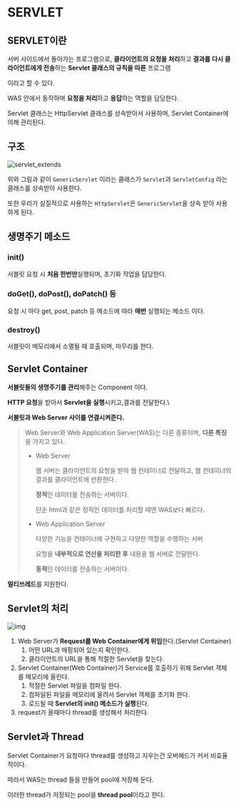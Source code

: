 # SERVLET

## SERVLET이란

서버 사이드에서 돌아가는 프로그램으로, **클라이언트의 요청을 처리**하고 **결과를 다시 클라이언트에게 전송**하는 **Servlet 클래스의 규칙을 따른** 프로그램

이라고 할 수 있다.

WAS 안에서 동작하며 **요청을 처리**하고 **응답**하는 역할을 담당한다.



Servlet 클래스는 HttpServlet 클래스를 상속받아서 사용하며, Servlet Container에 의해 관리된다.



## 구조

![servlet_extends](./images/servlet_extends.png)

위와 그림과 같이 `GenericServlet` 이라는 클래스가 `Servlet`과 `ServletConfig` 라는 클래스를 상속받아 사용한다.

또한 우리가 실질적으로 사용하는 `HttpServlet`은 `GenericServlet`을 상속 받아 사용하게 된다.



## 생명주기 메소드

### init()

서블릿 요청 시 **처음 한번만**실행되며, 초기화 작업을 담당한다.



### doGet(), doPost(), doPatch() 등

요청 시 마다 get, post, patch 등 메소드에 따라 **매번** 실행되는 메소드 이다.



### destroy()

서블릿이 메모리에서 소멸될 때 호출되며, 마무리를 한다.



## Servlet Container

**서블릿들의 생명주기를 관리**해주는 Component 이다.

**HTTP 요청**을 받아서 **Servlet을 실행**시키고,결과를 전달한다.\

**서블릿과 Web Server 사이를 연결시켜준다.**

> Web Server와 Web Application Server(WAS)는 다른 종류이며, **다른 특징**을 가지고 있다.
>
> - Web Server
>
>   웹 서버는 클라이언트의 요청을 받아 웹 컨테이너로 전달하고, 웹 컨테이너의 결과를 클라이언트에 반환한다.
>
>   **정적**인 데이터를 전송하는 서버이다.
>
>   단순 html과 같은 정적인 데이터를 처리할 때엔 WAS보다 빠르다.
>
> - Web Application Server
>
>   다양한 기능을 컨테이너에 구현하고 다양한 역할을 수행하는 서버
>
>   요청을 **내부적으로 연산을 처리한 후** 내용을 웹 서버로 전달한다.
>
>   **동적**인 데이터를 전송하는 서버이다.



**멀티쓰레드**를 지원한다.



## Servlet의 처리

![img](https://gmlwjd9405.github.io/images/web/servlet-program.png)

1. Web Server가 **Request를 Web Container에게 위임**한다.(Servlet Container)
   1. 어떤 URL과 매핑되어 있는지 확인한다.
   2. 클라이언트의 URL을 통해 적절한 Servlet을 찾는다.
2. Servlet Container(Web Container)가 Service를 호출하기 위해 Servlet 객체를 메모리에 올린다.
   1. 적절한 Servlet 파일을 컴파일 한다.
   2. 컴파일된 파일을 메모리에 올려서 Servlet 객체를 초기화 한다.
   3. 로드될 때 **Servlet의 init() 메소드가 실행**된다.
3. request가 올때마다 thread를 생성해서 처리한다.



## Servlet과 Thread

Servlet Container가 요청마다 thread를 생성하고 지우는건 오버헤드가 커서 비효율적이다.

따라서 WAS는 thread 들을 만들어 pool에 저장해 둔다.

이러한 thread가 저장되는 pool을 **thread pool**이라고 한다.